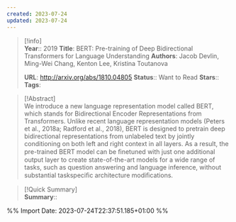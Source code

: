 ```yaml
---
created: 2023-07-24
updated: 2023-07-24
---
```

>[!info]  
> **Year**:: 2019
> **Title**: BERT: Pre-training of Deep Bidirectional Transformers for Language Understanding
> **Authors**: Jacob Devlin, Ming-Wei Chang, Kenton Lee, Kristina Toutanova
>   
> **URL**: http://arxiv.org/abs/1810.04805
> **Status**:: Want to Read
> **Stars**::
> **Tags**:


> [!Abstract]  
> We introduce a new language representation model called BERT, which stands for Bidirectional Encoder Representations from Transformers. Unlike recent language representation models (Peters et al., 2018a; Radford et al., 2018), BERT is designed to pretrain deep bidirectional representations from unlabeled text by jointly conditioning on both left and right context in all layers. As a result, the pre-trained BERT model can be ﬁnetuned with just one additional output layer to create state-of-the-art models for a wide range of tasks, such as question answering and language inference, without substantial taskspeciﬁc architecture modiﬁcations.  

> [!Quick Summary]  
>**Summary**::



%% Import Date: 2023-07-24T22:37:51.185+01:00 %%
